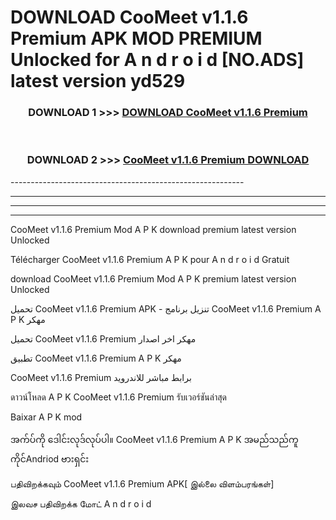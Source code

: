 # DOWNLOAD CooMeet v1.1.6 Premium  APK MOD PREMIUM Unlocked for A n d r o i d [NO.ADS] latest version yd529 



<div align="center">

<h3>DOWNLOAD 1 >>> <a href="https://getmod2.web.app/?judul=CooMeet v1.1.6 Premium ">DOWNLOAD CooMeet v1.1.6 Premium </a></h3><br>

<h3>DOWNLOAD 2 >>> <a href="https://getmod2.web.app/?judul=CooMeet v1.1.6 Premium ">CooMeet v1.1.6 Premium  DOWNLOAD </a></h3>

</div>
----------------------------------------------------------

----------------------------------------------------------

----------------------------------------------------------

----------------------------------------------------------

CooMeet v1.1.6 Premium  Mod A P K download premium latest version Unlocked

Télécharger CooMeet v1.1.6 Premium  A P K pour A n d r o i d Gratuit

download CooMeet v1.1.6 Premium  Mod A P K premium latest version Unlocked

تحميل CooMeet v1.1.6 Premium  APK - تنزيل برنامج CooMeet v1.1.6 Premium  A P K مهكر

تحميل CooMeet v1.1.6 Premium  مهكر اخر اصدار

تطبيق CooMeet v1.1.6 Premium  A P K مهكر

CooMeet v1.1.6 Premium  برابط مباشر للاندرويد

ดาวน์โหลด A P K CooMeet v1.1.6 Premium  รับเวอร์ชันล่าสุด

Baixar A P K mod

အက်ပ်ကို ဒေါင်းလုဒ်လုပ်ပါ။ CooMeet v1.1.6 Premium  A P K အမည်သည်ကူကိုင်Andriod ဗားရှင်း

பதிவிறக்கவும் CooMeet v1.1.6 Premium  APK[ இல்லை விளம்பரங்கள்] 
 
இலவச பதிவிறக்க மோட் A n d r o i d



